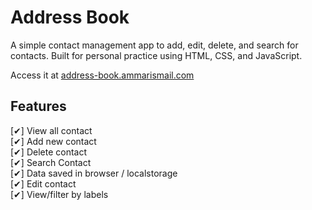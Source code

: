 # Address Book

A simple contact management app to add, edit, delete, and search for contacts. Built for personal practice using HTML, CSS, and JavaScript.

Access it at [address-book.ammarismail.com](https://address-book.ammarismail.com)

## Features

[✔] View all contact <br>
[✔] Add new contact <br>
[✔] Delete contact <br>
[✔] Search Contact <br>
[✔] Data saved in browser / localstorage <br>
[✔] Edit contact <br>
[✔] View/filter by labels<br>
